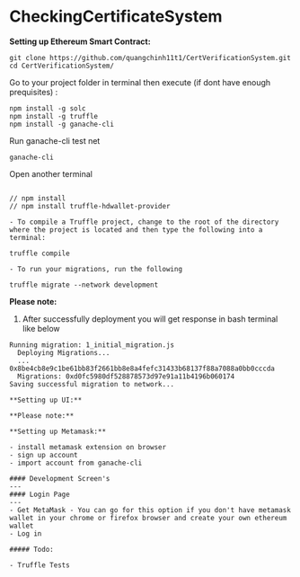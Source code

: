 # CheckingCertificateSystem

**Setting up Ethereum Smart Contract:**

```
git clone https://github.com/quangchinh11t1/CertVerificationSystem.git
cd CertVerificationSystem/
```

Go to your project folder in terminal then execute (if dont have enough prequisites) :
```
npm install -g solc
npm install -g truffle
npm install -g ganache-cli
```
Run ganache-cli test net
```
ganache-cli
```
Open another terminal
```

// npm install
// npm install truffle-hdwallet-provider

- To compile a Truffle project, change to the root of the directory where the project is located and then type the following into a terminal:

truffle compile

- To run your migrations, run the following

truffle migrate --network development
```
**Please note:**
1. After successfully deployment you will get response in bash terminal like below
```
Running migration: 1_initial_migration.js
  Deploying Migrations...
  ... 0x8be4cb8e9c1be61bb83f2661bb8e8a4fefc31433b68137f88a7088a0bb0cccda
  Migrations: 0xd0fc5980df528878573d97e91a11b4196b060174
Saving successful migration to network...

**Setting up UI:**

**Please note:**

**Setting up Metamask:**

- install metamask extension on browser
- sign up account
- import account from ganache-cli

#### Development Screen's
---
#### Login Page
---
- Get MetaMask - You can go for this option if you don't have metamask wallet in your chrome or firefox browser and create your own ethereum wallet
- Log in

##### Todo:

- Truffle Tests
